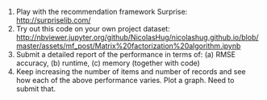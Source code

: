 1. Play with the recommendation framework Surprise: http://surpriselib.com/
2. Try out this code on your own project dataset: http://nbviewer.jupyter.org/github/NicolasHug/nicolashug.github.io/blob/master/assets/mf_post/Matrix%20factorization%20algorithm.ipynb
3. Submit a detailed report of the performance in terms of: (a) RMSE accuracy, (b) runtime, (c) memory (together with code)
4. Keep increasing the number of items and number of records and see how each of the above performance varies. Plot a graph. Need to submit that.
